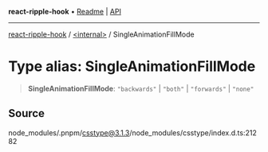 **react-ripple-hook** • [Readme](../../README.md) \| [API](../../globals.md)

---

[react-ripple-hook](../../README.md) / [\<internal\>](../README.md) / SingleAnimationFillMode

# Type alias: SingleAnimationFillMode

> **SingleAnimationFillMode**: `"backwards"` \| `"both"` \| `"forwards"` \| `"none"`

## Source

node_modules/.pnpm/csstype@3.1.3/node_modules/csstype/index.d.ts:21282

